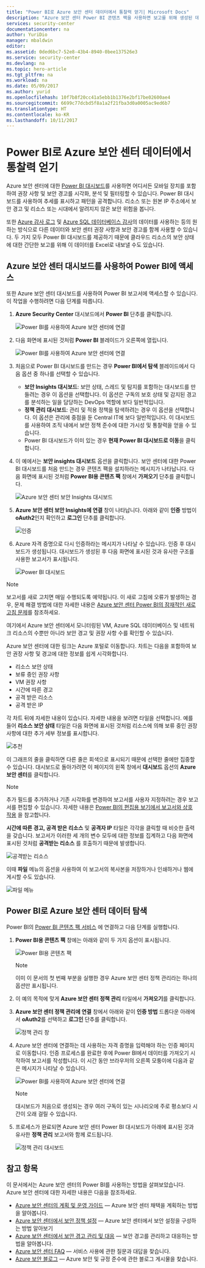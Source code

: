 ```yaml
---
title: "Power BI로 Azure 보안 센터 데이터에서 통찰력 얻기| Microsoft Docs"
description: "Azure 보안 센터 Power BI 콘텐츠 팩을 사용하면 보고를 위해 생성된 데이터 집합에 기반하여 보안 경고, 권장 사항, 공격 받은 리소스 및 추세를 쉽게 찾을 수 있습니다."
services: security-center
documentationcenter: na
author: YuriDio
manager: mbaldwin
editor: 
ms.assetid: 0ded6bc7-52e8-43b4-8940-0bee137526e3
ms.service: security-center
ms.devlang: na
ms.topic: hero-article
ms.tgt_pltfrm: na
ms.workload: na
ms.date: 05/09/2017
ms.author: yurid
ms.openlocfilehash: 10f7b8f20cc41a5ebb1b1376e2bf17be02600ae4
ms.sourcegitcommit: 6699c77dcbd5f8a1a2f21fba3d0a0005ac9ed6b7
ms.translationtype: HT
ms.contentlocale: ko-KR
ms.lasthandoff: 10/11/2017
---
```

# <a name="get-insights-from-azure-security-center-data-with-power-bi"></a>Power BI로 Azure 보안 센터 데이터에서 통찰력 얻기
Azure 보안 센터에 대한 [Power BI 대시보드](http://aka.ms/azure-security-center-power-bi)를 사용하면 어디서든 모바일 장치를 포함하여 권장 사항 및 보안 경고를 시각화, 분석 및 필터링할 수 있습니다. Power BI 대시보드를 사용하여 추세를 표시하고 패턴을 공격합니다. 리소스 또는 원본 IP 주소에서 보안 경고 및 리소스 또는 시대에서 알려지지 않은 보안 위험을 봅니다.

또한 [Azure 감사 로그](https://powerbi.microsoft.com/blog/monitor-azure-audit-logs-with-power-bi/) 및 [Azure SQL 데이터베이스 감사](https://powerbi.microsoft.com/blog/monitor-your-azure-sql-database-auditing-activity-with-power-bi/)의 데이터를 사용하는 등의 원하는 방식으로 다른 데이터와 보안 센터 권장 사항과 보안 경고를 함께 사용할 수 있습니다. 두 가지 모두 Power BI 대시보드를 제공하기 때문에 클라우드 리소스의 보안 상태에 대한 간단한 보고를 위해 이 데이터를 Excel로 내보낼 수도 있습니다.

## <a name="using-azure-security-center-dashboard-to-access-power-bi"></a>Azure 보안 센터 대시보드를 사용하여 Power BI에 액세스
또한 Azure 보안 센터 대시보드를 사용하여 Power BI 보고서에 액세스할 수 있습니다. 이 작업을 수행하려면 다음 단계를 따릅니다.

1. **Azure Security Center** 대시보드에서 **Power BI** 단추를 클릭합니다.

    ![Power BI를 사용하여 Azure 보안 센터에 연결](./media/security-center-powerbi/security-center-powerbi-fig1-1-newUI-2017.png)
2. 다음 화면에 표시된 것처럼 **Power BI** 블레이드가 오른쪽에 열립니다.

    ![Power BI를 사용하여 Azure 보안 센터에 연결](./media/security-center-powerbi/security-center-powerbi-fig1-new11-2017.png)
3. 처음으로 Power BI 대시보드를 만드는 경우 **Power BI에서 탐색** 블레이드에서 다음 옵션 중 하나를 선택할 수 있습니다.

   * **보안 Insights 대시보드**: 보안 상태, 스레드 및 탐지를 포함하는 대시보드를 만들려는 경우 이 옵션을 선택합니다. 이 옵션은 구독의 보호 상태 및 감지된 경고를 분석하는 일을 담당하는 DevOps 역할에 보다 일반적입니다.
   * **정책 관리 대시보드**: 관리 및 적용 정책을 탐색하려는 경우 이 옵션을 선택합니다.  이 옵션은 관리에 중점을 둔 Central IT에 보다 일반적입니다. 이 대시보드를 사용하여 조직 내에서 보안 정책 준수에 대한 가시성 및 통찰력을 얻을 수 있습니다.
   * Power BI 대시보드가 이미 있는 경우 **현재 Power BI 대시보드로 이동**을 클릭합니다.
4. 이 예에서는 **보안 insights 대시보드** 옵션을 클릭합니다. 보안 센터에 대한 Power BI 대시보드를 처음 만드는 경우 콘텐츠 팩을 설치하라는 메시지가 나타납니다. 다음 화면에 표시된 것처럼 **Power BI용 콘텐츠 팩** 창에서 **가져오기** 단추를 클릭합니다.

    ![Azure 보안 센터 보안 Insights 대시보드](./media/security-center-powerbi/security-center-powerbi-fig1-new3.png)
5. **Azure 보안 센터 보안 Insights에 연결** 창이 나타납니다. 아래와 같이 **인증** 방법이 **oAuth2**인지 확인하고 **로그인** 단추를 클릭합니다.

    ![인증](./media/security-center-powerbi/security-center-powerbi-fig1-new4.png)
6. Azure 자격 증명으로 다시 인증하라는 메시지가 나타날 수 있습니다. 인증 후 대시보드가 생성됩니다. 대시보드가 생성된 후 다음 화면에 표시된 것과 유사한 구조를 사용한 보고서가 표시됩니다.

    ![Power BI 대시보드](./media/security-center-powerbi/security-center-powerbi-fig1-new5.png)

> [!NOTE]
> 보고서를 새로 고치면 매일 수행되도록 예약됩니다. 이 새로 고침에 오류가 발생하는 경우, 문제 해결 방법에 대한 자세한 내용은 [Azure 보안 센터 Power BI의 잠재적인 새로 고침 문제](https://blogs.msdn.microsoft.com/azuresecurity/2016/04/07/azure-security-center-power-bi-refresh-fails/)를 참조하세요.
>
>

여기에서 Azure 보안 센터에서 모니터링된 VM, Azure SQL 데이터베이스 및 네트워크 리소스의 수뿐만 아니라 보안 경고 및 권장 사항 수를 확인할 수 있습니다.

Azure 보안 센터에 대한 링크는 Azure 포털로 이동합니다. 차트는 다음을 포함하여 보안 권장 사항 및 경고에 대한 정보를 쉽게 시각화합니다.

* 리소스 보안 상태
* 보류 중인 권장 사항
* VM 권장 사항
* 시간에 따른 경고
* 공격 받은 리소스
* 공격 받은 IP

각 차트 뒤에 자세한 내용이 있습니다. 자세한 내용을 보려면 타일을 선택합니다. 예를 들어 **리소스 보안 상태** 타일은 다음 화면에 표시된 것처럼 리소스에 의해 보류 중인 권장 사항에 대한 추가 세부 정보를 표시합니다.

![추천](./media/security-center-powerbi/security-center-powerbi-fig1-new6.png)

이 그래프의 줄을 클릭하면 다른 줄은 회색으로 표시되기 때문에 선택한 줄에만 집중할 수 있습니다. 대시보드로 돌아가려면 이 페이지의 왼쪽 창에서 **대시보드** 옵션의 **Azure 보안 센터**를 클릭합니다.

> [!NOTE]
> 추가 필드를 추가하거나 기존 시각화를 변경하여 보고서를 사용자 지정하려는 경우 보고서를 편집할 수 있습니다. 자세한 내용은 [Power BI의 편집용 보기에서 보고서와 상호 작용](https://powerbi.microsoft.com/documentation/powerbi-service-interact-with-a-report-in-editing-view/) 을 참고합니다.
>
>

**시간에 따른 경고, 공격 받은 리소스** 및 **공격자 IP** 타일은 각각을 클릭할 때 비슷한 출력을 갖습니다. 보고서가 이러한 세 개의 변수 모두에 대한 정보를 집계하고 다음 화면에 표시된 것처럼 **공격받는 리소스** 를 호출하기 때문에 발생합니다.

![공격받는 리소스](./media/security-center-powerbi/security-center-powerbi-fig1-new7.png)

이때 **파일** 메뉴의 옵션을 사용하여 이 보고서의 복사본을 저장하거나 인쇄하거나 웹에 게시할 수도 있습니다.

![파일 메뉴](./media/security-center-powerbi/security-center-powerbi-fig8.png)

## <a name="exploring-your-azure-security-center-data-with-power-bi-services"></a>Power BI로 Azure 보안 센터 데이터 탐색
Power BI의 [Power BI 콘텐츠 팩 서비스](https://msit.powerbi.com/groups/me/getdata/services) 에 연결하고 다음 단계를 실행합니다.

1. **Power BI용 콘텐츠 팩** 창에는 아래와 같이 두 가지 옵션이 표시됩니다.

    ![Power BI용 콘텐츠 팩](./media/security-center-powerbi/security-center-powerbi-fig1-new.png)

   > [!NOTE]
   > 이미 이 문서의 첫 번째 부분을 실행한 경우 Azure 보안 센터 정책 관리라는 하나의 옵션만 표시됩니다.
   >
   >
2. 이 예의 목적에 맞게 **Azure 보안 센터 정책 관리** 타일에서 **가져오기**를 클릭합니다.
3. **Azure 보안 센터 정책 관리에 연결** 창에서 아래와 같이 **인증 방법** 드롭다운 아래에서 **oAuth2**를 선택하고 **로그인** 단추를 클릭합니다.

    ![정책 관리 창](./media/security-center-powerbi/security-center-powerbi-fig1-new8.png)
4. Azure 보안 센터에 연결하는 데 사용하는 자격 증명을 입력해야 하는 인증 페이지로 이동합니다. 인증 프로세스를 완료한 후에 Power BI에서 데이터를 가져오기 시작하여 보고서를 작성합니다. 이 시간 동안 브라우저의 오른쪽 모퉁이에 다음과 같은 메시지가 나타날 수 있습니다.

    ![Power BI를 사용하여 Azure 보안 센터에 연결](./media/security-center-powerbi/security-center-powerbi-fig4.png)

   > [!NOTE]
   > 대시보드가 처음으로 생성되는 경우 여러 구독이 있는 시나리오에 주로 평소보다 시간이 오래 걸릴 수 있습니다.
   >
   >
5. 프로세스가 완료되면 Azure 보안 센터 Power BI 대시보드가 아래에 표시된 것과 유사한 **정책 관리** 보고서와 함께 로드됩니다.

    ![정책 관리 대시보드](./media/security-center-powerbi/security-center-powerbi-fig1-new9.png)

## <a name="see-also"></a>참고 항목
이 문서에서는 Azure 보안 센터의 Power BI를 사용하는 방법을 살펴보았습니다. Azure 보안 센터에 대한 자세한 내용은 다음을 참조하세요.

* [Azure 보안 센터의 계획 및 운영 가이드](security-center-planning-and-operations-guide.md) — Azure 보안 센터 채택을 계획하는 방법을 알아봅니다.
* [Azure 보안 센터에서 보안 정책 설정](security-center-policies.md) — Azure 보안 센터에서 보안 설정을 구성하는 방법 알아보기
* [Azure 보안 센터에서 보안 경고 관리 및 대응](security-center-managing-and-responding-alerts.md) — 보안 경고를 관리하고 대응하는 방법을 알아봅니다.
* [Azure 보안 센터 FAQ](security-center-faq.md) — 서비스 사용에 관한 질문과 대답을 찾습니다.
* [Azure 보안 블로그](http://blogs.msdn.com/b/azuresecurity/) — Azure 보안 및 규정 준수에 관한 블로그 게시물을 찾습니다.
